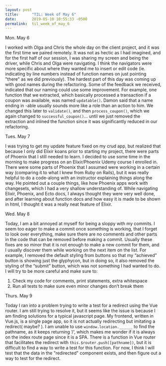 ```yaml
---
layout: post
title:      "TIL: Week of May 6"
date:       2019-05-10 10:55:33 -0500
permalink:  til_week_of_may_6
---
```


Mon. May 6

I worked with Olga and Chris the whole day on the client project, and it was the first time we paired remotely. It was not as hectic as I had imagined, and for the first half of our session, I was sharing my screen and being the driver, while Chris and Olga were navigating. I think the navigators were more specific about where they wanted me to insert or edit code (ie. indicating by line numbers instead of function names on just pointing "there" as we did previously). The hardest part of this day was coming up with good names during the refactoring. Some of the feedback we received, indicated that our naming could use some improvement. For example, one function that we extracted, which basically processed a transaction if a coupon was available, was named `updatable()`. Damon said that a name ending in -able usually sounds more like a role than an action to him. We changed this later to `validate()`, and then `process_coupon()`, which we again changed to `successful_coupon()`… until we just removed the extraction and inlined the function since it was significantly reduced in our refactoring.


Tues. May 7

I was trying to get my update feature fixed on my crud app, but realized that because I only did Elixir koans prior to starting my project, there were parts of Phoenix that I still needed to learn. I decided to use some time in the morning to make progress on an Elixir/Phoenix Udemy course I enrolled in. There were some parts of Phoenix that I assumed were working in a certain way (comparing it to what I knew from Ruby on Rails), but it was really helpful to do a code-along with an instructor explaining things along the way. He pointed out a couple things, like how Phoenix apps work with changesets, which I had a very shallow understanding of. While navigating Elixir, Phoenix, and Ecto docs, I always thought they were very well done, and after learning about function docs and how easy it is made to be shown in html, I thought it was a really neat feature of Elixir.


Wed. May 8

Today, I am a bit annoyed at myself for being a sloppy with my commits. I seem too eager to make a commit once something is working, that I forget to look over everything, make sure there are no comments and other parts in the code that can be removed before making a commit. Usually these fixes are so minor that it is not enough to make a new commit for them, and I usually discover them while working on the next item on the list. For example, I removed the default styling from buttons so that my “achieved” button is showing just the glyphycon, but in doing so, it also removed the styling of the “submit” button, which was not something I had wanted to do. I will try to be more careful and make sure to:
1. Check my code for comments, print statements, extra whitespace
2. Run all tests to make sure even minor changes don’t break them


Thurs. May 9

Today I ran into a problem trying to write a test for a redirect using the Vue router. I am still trying to resolve it, but it seems like the issue is because I am finding solutions for a typical javascript page. My frontend, written in Vue.js, is a single page app, so it is not actually redirecting but imitating a redirect( maybe? ). I am unable to use `window.location.______` to find the pathname, as it keeps returning ‘/‘, which makes me wonder if it is always on the index route page since it is a SPA. There is a function in Vue router that facilitates the redirect with `this.$router.push([pathname])`, but it is difficult to find a way to write a test for this function. For now, I think I will test that the data in the "redirected" component exists, and then figure out a way to test for the redirect.